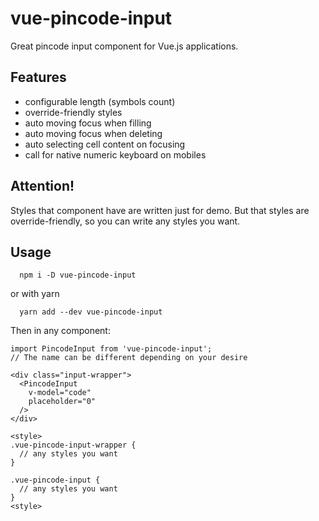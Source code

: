 # vue-pincode-input
Great pincode input component for Vue.js applications.

## Features
- configurable length (symbols count)
- override-friendly styles
- auto moving focus when filling
- auto moving focus when deleting
- auto selecting cell content on focusing
- call for native numeric keyboard on mobiles

## Attention!

Styles that component have are written just for demo. But that styles are override-friendly, so you can write any styles you want.

## Usage

```
  npm i -D vue-pincode-input
```
or with yarn
```
  yarn add --dev vue-pincode-input
```

Then in any component:

```
import PincodeInput from 'vue-pincode-input';
// The name can be different depending on your desire
```

```
<div class="input-wrapper">
  <PincodeInput
    v-model="code"
    placeholder="0"
  />
</div>
```

```
<style>
.vue-pincode-input-wrapper {
  // any styles you want
}

.vue-pincode-input {
  // any styles you want
}
<style>
```

